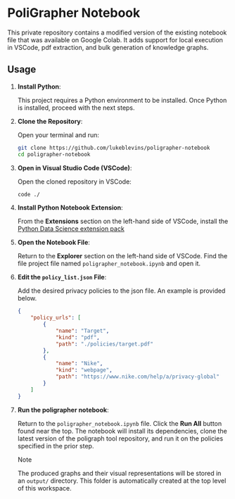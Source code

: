 # PoliGrapher Notebook

This private repository contains a modified version of the existing notebook file that was available on Google Colab. It adds support for local execution in VSCode, pdf extraction, and bulk generation of knowledge graphs.

## Usage

1. **Install Python**: 
    
    This project requires a Python environment to be installed. Once Python is installed, proceed with the next steps.

2. **Clone the Repository**:  
   
   Open your terminal and run:
   ```sh
   git clone https://github.com/lukeblevins/poligrapher-notebook
   cd poligrapher-notebook
   ```

3. **Open in Visual Studio Code (VSCode)**:

    Open the cloned repository in VSCode:
    ```sh
    code ./
    ```

4. **Install Python Notebook Extension**:

    From the **Extensions** section on the left-hand side of VSCode, install the [Python Data Science extension pack](https://marketplace.visualstudio.com/items?itemName=ms-toolsai.python-ds-extension-pack)

5. **Open the Notebook File**:

    Return to the **Explorer** section on the left-hand side of VSCode. Find the file project file named `poligrapher_notebook.ipynb` and open it.

6. **Edit the `policy_list.json` File**:

    Add the desired privacy policies to the json file. An example is provided below.

    ```json
    {
        "policy_urls": [
            {
                "name": "Target",
                "kind": "pdf",
                "path": "./policies/target.pdf"
            },
            {
                "name": "Nike",
                "kind": "webpage",
                "path": "https://www.nike.com/help/a/privacy-global"
            }
        ]
    }
    ```

7. **Run the poligrapher notebook**:

    Return to the `poligrapher_notebook.ipynb` file. Click the **Run All** button found near the top. The notebook will install its dependencies, clone the latest version of the poligraph tool repository, and run it on the policies specified in the prior step.

    > [!NOTE]
    > The produced graphs and their visual representations will be stored in an `output/` directory. This folder is automatically created at the top level of this workspace.